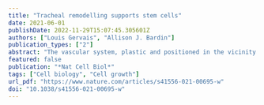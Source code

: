```yaml
---
title: "Tracheal remodelling supports stem cells"
date: 2021-06-01
publishDate: 2022-11-29T15:07:45.305601Z
authors: ["Louis Gervais", "Allison J. Bardin"]
publication_types: ["2"]
abstract: "The vascular system, plastic and positioned in the vicinity of tissues, is an undervalued regulator of adult stem cells. Two studies now show that the vascular-like Drosophila trachea is reshaped after intestinal damage or tumour formation and that this remodelling is required for compensatory intestinal stem cell proliferation and tumour growth."
featured: false
publication: "*Nat Cell Biol*"
tags: ["Cell biology", "Cell growth"]
url_pdf: "https://www.nature.com/articles/s41556-021-00695-w"
doi: "10.1038/s41556-021-00695-w"
---
```



